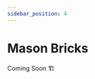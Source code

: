 ```yaml
---
sidebar_position: 4
---
```


# Mason Bricks
<div class="alert alert--warning" role="alert">
  Coming Soon 🏗️
</div>